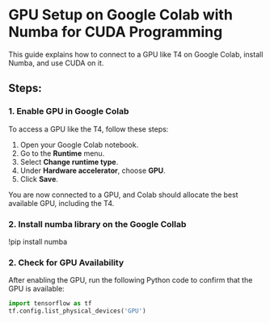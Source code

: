 # GPU Setup on Google Colab with Numba for CUDA Programming

This guide explains how to connect to a GPU like T4 on Google Colab, install Numba, and use CUDA on it.

## Steps:

### 1. Enable GPU in Google Colab

To access a GPU like the T4, follow these steps:
1. Open your Google Colab notebook.
2. Go to the **Runtime** menu.
3. Select **Change runtime type**.
4. Under **Hardware accelerator**, choose **GPU**.
5. Click **Save**.

You are now connected to a GPU, and Colab should allocate the best available GPU, including the T4.

### 2. Install numba library on the Google Collab
!pip install numba

### 2. Check for GPU Availability

After enabling the GPU, run the following Python code to confirm that the GPU is available:
```python
import tensorflow as tf
tf.config.list_physical_devices('GPU')
